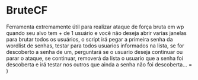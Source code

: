 # BruteCF
Ferramenta extremamente útil para realizar ataque de força bruta em wp quando seu alvo tem + de 1 usuário e você não deseja abrir varias janelas para brutar todos os usuários, o script irá pegar a primeira senha da wordlist de senhas, testar para todos usuarios informados na lista, se for descoberto a senha de um, perguntará se o usuario deseja continuar ou parar o ataque, se continuar, removerá da lista o usuario que a senha foi descoberta e irá testar nos outros que ainda a senha não foi descoberta... = )
